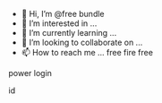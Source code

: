 - 👋 Hi, I’m @free bundle
- 👀 I’m interested in ...
- 🌱 I’m currently learning ...
- 💞️ I’m looking to collaborate on ...
- 📫 How to reach me ...
free fire free
<!---gunskin
amansnoriya/amansnoriya is a ✨ special ✨ repository because its `README.md` (this file) appears on your GitHub profile. id pass
You can click the Preview link to take a look at your changes.
--->power login
id 
